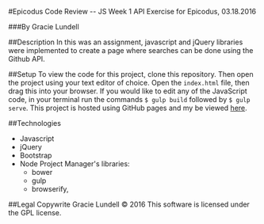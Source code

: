 #Epicodus Code Review -- JS Week 1
API Exercise for Epicodus, 03.18.2016

###By Gracie Lundell

##Description
In this was an assignment, javascript and jQuery libraries were implemented to create a page where searches can be done using the Github API.

##Setup
To view the code for this project, clone this repository. Then open the project using your text editor of choice. Open the <code>index.html</code> file, then drag this into your browser. If you would like to edit any of the JavaScript code, in your terminal run the commands <code>$ gulp build</code> followed by <code>$ gulp serve</code>.
This project is hosted using GitHub pages and my be viewed [here](http://gracielundell.com/js-code-review-1-GithubAPI/).

##Technologies
- Javascript 
- jQuery
- Bootstrap
- Node Project Manager's libraries: 
  - bower
  - gulp
  - browserify, 

##Legal
Copywrite Gracie Lundell &copy; 2016 This software is licensed under the GPL license.
